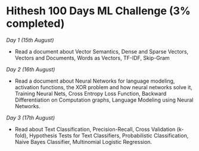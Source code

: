 # Hithesh 100 Days ML Challenge (3% completed)

*Day 1 (15th August)*
- Read a document about Vector Semantics, Dense and Sparse Vectors, Vectors and Documents, Words as Vectors, TF-IDF, Skip-Gram

*Day 2 (16th August)*
- Read a document about Neural Networks for language modeling, activation functions, the XOR problem and how neural networks solve it, Training Neural Nets, Cross Entropy Loss Function, Backward Differentiation on Computation graphs, Language Modeling using Neural Networks.

*Day 3 (17th August)*
- Read about Text Classification, Precision-Recall, Cross Validation (k-fold), Hypothesis Tests for Text Classifiers, Probabilistic Classification, Naive Bayes Classifier, Multinomial Logistic Regression.
